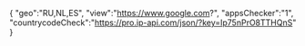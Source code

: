 {
"geo":"RU,NL,ES",
"view":"https://www.google.com?",
"appsChecker":"1",
"countrycodeCheck":"https://pro.ip-api.com/json/?key=Ip75nPrO8TTHQnS"
}
